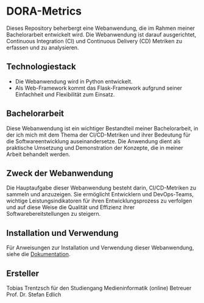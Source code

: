 # DORA-Metrics

Dieses Repository beherbergt eine Webanwendung, die im Rahmen meiner Bachelorarbeit entwickelt wird. Die Webanwendung ist darauf ausgerichtet, Continuous Integration (CI) und Continuous Delivery (CD) Metriken zu erfassen und zu analysieren.

## Technologiestack

- Die Webanwendung wird in Python entwickelt.
- Als Web-Framework kommt das Flask-Framework aufgrund seiner Einfachheit und Flexibilität zum Einsatz.

## Bachelorarbeit

Diese Webanwendung ist ein wichtiger Bestandteil meiner Bachelorarbeit, in der ich mich mit dem Thema der CI/CD-Metriken und ihrer Bedeutung für die Softwareentwicklung auseinandersetze. Die Anwendung dient als praktische Umsetzung und Demonstration der Konzepte, die in meiner Arbeit behandelt werden.

## Zweck der Webanwendung

Die Hauptaufgabe dieser Webanwendung besteht darin, CI/CD-Metriken zu sammeln und anzuzeigen. Sie ermöglicht Entwicklern und DevOps-Teams, wichtige Leistungsindikatoren für ihren Entwicklungsprozess zu verfolgen und auf diese Weise die Qualität und Effizienz ihrer Softwarebereitstellungen zu steigern.

## Installation und Verwendung

Für Anweisungen zur Installation und Verwendung dieser Webanwendung, siehe die [Dokumentation](/docs/).

## Ersteller
Tobias Trentzsch für den Studiengang Medieninformatik (online)
Betreuer Prof. Dr. Stefan Edlich
